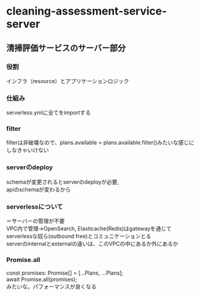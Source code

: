 # cleaning-assessment-service-server
## 清掃評価サービスのサーバー部分
### 役割
インフラ（resource）とアプリケーションロジック

### 仕組み
serverless.ymlに全てをimportする

### filter
filterは非破壊なので、plans.available = plans.available.filter()みたいな感じにしなきゃいけない

### serverのdeploy
schemaが変更されるとserverのdeployが必要,<br>apiのschemaが変わるから

### serverlessについて
＝サーバーの管理が不要<br>
VPC内で管理→OpenSearch, Elasticache(Redis)はgatewayを通じて<br>
serverlessな奴ら(outbound free)とコミュニケーションとる<br>
serverのinternalとexternalの違いは、このVPCの中にあるか外にあるか

### Promise.all
const promises: Promise<any>[] = [...Plans, ...Plans];<br>
await Promise.all(promises);<br>
みたいな。パフォーマンスが良くなる
